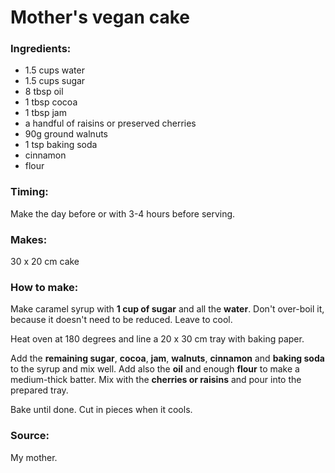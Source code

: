 # Mother's vegan cake

### Ingredients:
* 1.5 cups water
* 1.5 cups sugar
* 8 tbsp oil
* 1 tbsp cocoa
* 1 tbsp jam
* a handful of raisins or preserved cherries
* 90g ground walnuts
* 1 tsp baking soda
* cinnamon
* flour

### Timing:

Make the day before or with 3-4 hours before serving.

### Makes:

30 x 20 cm cake

### How to make:

Make caramel syrup with **1 cup of sugar** and all the **water**. Don't over-boil it, because it doesn't need to be reduced. Leave to cool. 

Heat oven at 180 degrees and line a 20 x 30 cm tray with baking paper.

Add the **remaining sugar**, **cocoa**, **jam**, **walnuts**, **cinnamon** and **baking soda** to the syrup and mix well. Add also the **oil** and enough **flour** to make a medium-thick batter. Mix with the **cherries or raisins** and pour into the prepared tray.

Bake until done. Cut in pieces when it cools.


### Source:

My mother.
